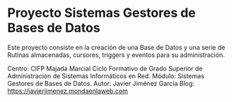 # Proyecto Sistemas Gestores de Bases de Datos

Este proyecto consiste en la creación de una Base de Datos y una serie de Rutinas almacenadas, cursores, triggers y eventos para su administración.

Centro: CIFP Majada Marcial
Ciclo Formativo de Grado Superior de Administración de Sistemas Informáticos en Red.
Módulo: Sistemas Gestores de Bases de Datos.
Autor: Javier Jiménez García
Blog: https://javierjimenez.mondaenlaweb.com
